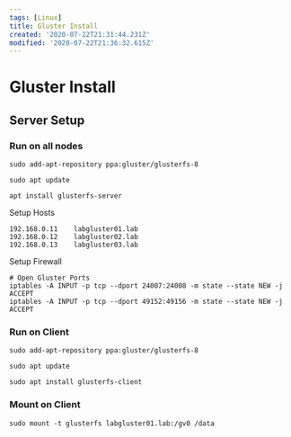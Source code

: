 ```yaml
---
tags: [Linux]
title: Gluster Install
created: '2020-07-22T21:31:44.231Z'
modified: '2020-07-22T21:36:32.615Z'
---
```


# Gluster Install

## Server Setup

### Run on all nodes

`sudo add-apt-repository ppa:gluster/glusterfs-8`

`sudo apt update`

`apt install glusterfs-server`

Setup Hosts

```
192.168.0.11    labgluster01.lab
192.168.0.12    labgluster02.lab
192.168.0.13    labgluster03.lab

```

Setup Firewall

```
# Open Gluster Ports
iptables -A INPUT -p tcp --dport 24007:24008 -m state --state NEW -j ACCEPT
iptables -A INPUT -p tcp --dport 49152:49156 -m state --state NEW -j ACCEPT

```


### Run on Client

`sudo add-apt-repository ppa:gluster/glusterfs-8`

`sudo apt update`

`sudo apt install glusterfs-client`

### Mount on Client

`sudo mount -t glusterfs labgluster01.lab:/gv0 /data`
